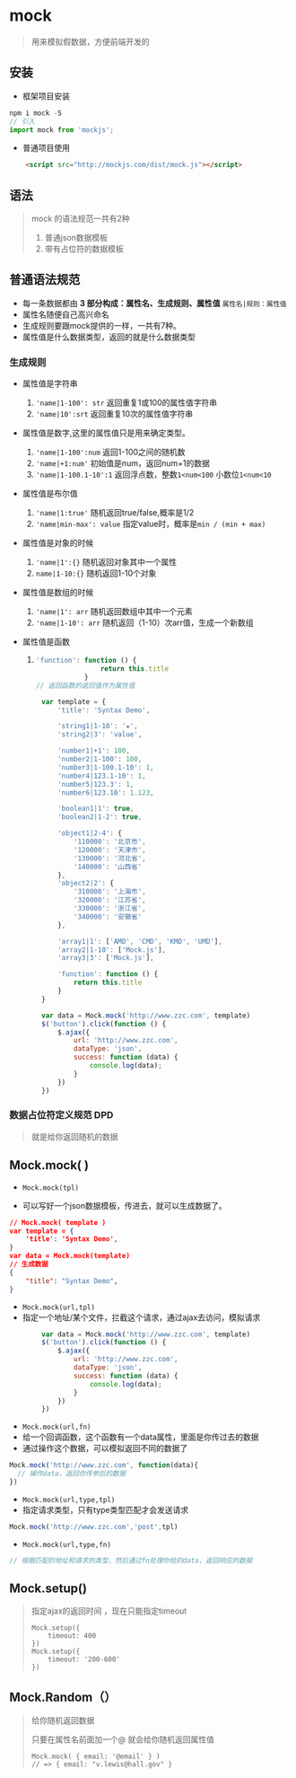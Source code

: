 # mock

> 用来模拟假数据，方便前端开发的

## 安装

- 框架项目安装

```js
npm i mock -S
// 引入
import mock from 'mockjs';
```

- 普通项目使用

```html
    <script src="http://mockjs.com/dist/mock.js"></script>
```

## 语法

> mock 的语法规范一共有2种
>
> 1. 普通json数据模板
> 2. 带有占位符的数据模板

## 普通语法规范

- 每一条数据都由 **3 部分构成：属性名、生成规则、属性值**    `属性名|规则：属性值`
- 属性名随便自己高兴命名
- 生成规则要跟mock提供的一样，一共有7种。
- 属性值是什么数据类型，返回的就是什么数据类型

### 生成规则

- 属性值是字符串

  1. `'name|1-100': str`   返回重复1或100的属性值字符串
  2. `'name|10':srt` 返回重复10次的属性值字符串

- 属性值是数字,这里的属性值只是用来确定类型。

  1. `'name|1-100':num`  返回1-100之间的随机数
  2. `'name|+1:num'` 初始值是num，返回num+1的数据
  3. `'name|1-100.1-10':1` 返回浮点数，整数`1<num<100` 小数位`1<num<10`  

- 属性值是布尔值

  1. `'name|1:true'` 随机返回true/false,概率是1/2
  2. `'name|min-max': value` 指定value时，概率是`min / (min + max)` 

- 属性值是对象的时候

  1. `'name|1':{}`  随机返回对象其中一个属性
  2. `name|1-10:{}` 随机返回1-10个对象

- 属性值是数组的时候

  1. `'name|1': arr`  随机返回数组中其中一个元素
  2. `'name|1-10': arr`  随机返回（1-10）次arr值，生成一个新数组

- 属性值是函数

  1. ```js
     'function': function () {
                     return this.title
                 }
     // 返回函数的返回值作为属性值
     ```

```js
        var template = {
            'title': 'Syntax Demo',

            'string1|1-10': '★',
            'string2|3': 'value',

            'number1|+1': 100,
            'number2|1-100': 100,
            'number3|1-100.1-10': 1,
            'number4|123.1-10': 1,
            'number5|123.3': 1,
            'number6|123.10': 1.123,

            'boolean1|1': true,
            'boolean2|1-2': true,

            'object1|2-4': {
                '110000': '北京市',
                '120000': '天津市',
                '130000': '河北省',
                '140000': '山西省'
            },
            'object2|2': {
                '310000': '上海市',
                '320000': '江苏省',
                '330000': '浙江省',
                '340000': '安徽省'
            },

            'array1|1': ['AMD', 'CMD', 'KMD', 'UMD'],
            'array2|1-10': ['Mock.js'],
            'array3|3': ['Mock.js'],

            'function': function () {
                return this.title
            }
        }

        var data = Mock.mock('http://www.zzc.com', template)
        $('button').click(function () {
            $.ajax({
                url: 'http://www.zzc.com',
                dataType: 'json',
                success: function (data) {
                    console.log(data);
                }
            })
        })


```



### 数据占位符定义规范 DPD

> 就是给你返回随机的数据

## Mock.mock( )

- `Mock.mock(tpl)`


- 可以写好一个json数据模板，传进去，就可以生成数据了。

```json
// Mock.mock( template )
var template = {
    'title': 'Syntax Demo',
}
var data = Mock.mock(template)
// 生成数据
{
    "title": "Syntax Demo",
}
```

- `Mock.mock(url,tpl)`
- 指定一个地址/某个文件，拦截这个请求，通过ajax去访问，模拟请求

```js
        var data = Mock.mock('http://www.zzc.com', template)
        $('button').click(function () {
            $.ajax({
                url: 'http://www.zzc.com',
                dataType: 'json',
                success: function (data) {
                    console.log(data);
                }
            })
        })
```

- `Mock.mock(url,fn)`
- 给一个回调函数，这个函数有一个data属性，里面是你传过去的数据
- 通过操作这个数据，可以模拟返回不同的数据了

```js
Mock.mock('http://www.zzc.com', function(data){
  // 操作data，返回你传参后的数据
})
```

- `Mock.mock(url,type,tpl)`
- 指定请求类型，只有type类型匹配才会发送请求

```js
Mock.mock('http://www.zzc.com','post',tpl)
```

- `Mock.mock(url,type,fn)`

```js
// 根据匹配的地址和请求的类型，然后通过fn处理你给的data，返回响应的数据
```

## Mock.setup()

> 指定ajax的返回时间 ，现在只能指定timeout
>
> ```
> Mock.setup({
>     timeout: 400
> })
> Mock.setup({
>     timeout: '200-600'
> })
> ```

## Mock.Random（）

> 给你随机返回数据
>
> 只要在属性名前面加一个@ 就会给你随机返回属性值
>
> ```
> Mock.mock( { email: '@email' } )
> // => { email: "v.lewis@hall.gov" }
> ```

